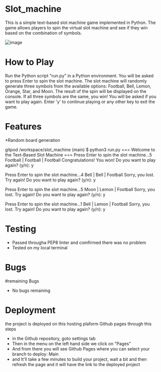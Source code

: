 # Slot_machine
This is a simple text-based slot machine game implemented in Python. The game allows players to spin the virtual slot machine and see if they win based on the combination of symbols.

![image](https://github.com/NsimaPeter/slot_machine/assets/122939682/9c8288b0-0f5f-479f-a7ac-40d3d0492705)

# How to Play
Run the Python script "run.py" in a Python environment.
You will be asked to press Enter to spin the slot machine.
The slot machine will randomly generate three symbols from the available options: Football, Bell, Lemon, Orange, Star, and Moon.
The result of the spin will be displayed on the console.
If all three symbols are the same, you win!
You will be asked if you want to play again. Enter 'y' to continue playing or any other key to exit the game.

# Features
*Random board generation

gitpod /workspace/slot_machine (main) $ python3 run.py
=== Welcome to the Text-Based Slot Machine ===
Press Enter to spin the slot machine...5
Football | Football | Football
Congratulations! You won!
Do you want to play again? (y/n): y

Press Enter to spin the slot machine...4
Bell | Bell | Football
Sorry, you lost. Try again!
Do you want to play again? (y/n): y

Press Enter to spin the slot machine...5
Moon | Lemon | Football
Sorry, you lost. Try again!
Do you want to play again? (y/n): y

Press Enter to spin the slot machine...1
Bell | Lemon | Football
Sorry, you lost. Try again!
Do you want to play again? (y/n): y


# Testing
* Passed througha PEP8 linter and comfirmed there was no problem
* Tested on my local terminal

# Bugs
#remaining Bugs
* No bugs remaining

# Deployment
the project is deployed on this hosting plaform Github pages through this steps
*  in the Github repository, goto settings tab
*  Then in the menu on the left hand side we click on "Pages"
*  And from there you will see Github Pages where you can select your branch to deploy: Main
*  and It'll take a few minutes to build your project, wait a bit and then refresh the page and it will have the link to the deployed project
